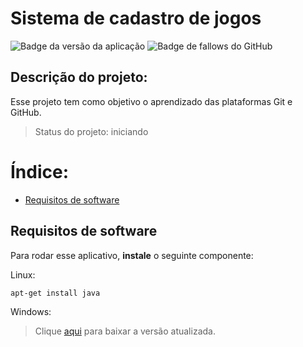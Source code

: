 # Sistema de cadastro de jogos

![Badge da versão da aplicação](https://img.shields.io/badge/Ves%C3%A3o-1.0-brightgreen)
![Badge de fallows do GitHub](https://img.shields.io/github/followers/gtcunha?style=social)

<h2>Descrição do projeto:</h2>

Esse projeto tem como objetivo o aprendizado das plataformas Git e GitHub.

> Status do projeto: iniciando

# Índice:

* [Requisitos de software](#requisitos-de-software)

<h2 id="requisitos-de-software">Requisitos de software</h2>

Para rodar esse aplicativo, **instale** o seguinte componente:

Linux:
```
apt-get install java
```

Windows:

> Clique [aqui](https://www.java.com/pt-BR/download/ie_manual.jsp?locale=pt_BR) para baixar a versão atualizada. 

